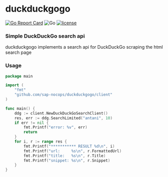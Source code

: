 # duckduckgogo
[![Go Report Card](https://goreportcard.com/badge/github.com/sap-nocops/duckduckgogo)](https://goreportcard.com/report/github.com/sap-nocops/duckduckgogo)
![Go](https://github.com/sap-nocops/duckduckgogo/workflows/Go/badge.svg)
[![license](https://img.shields.io/github/license/sap-nocops/duckduckgogo.svg)](LICENSE)

### Simple DuckDuckGo search api
duckduckgogo implements a search api for DuckDuckGo scraping the html search page

### Usage 

```go
package main

import (
	"fmt"
	"github.com/sap-nocops/duckduckgogo/client"
)

func main() {
	ddg := client.NewDuckDuckGoSearchClient()
	res, err := ddg.SearchLimited("antani", 10)
	if err != nil {
		fmt.Printf("error: %v", err)
		return
	}
	for i, r := range res {
		fmt.Printf("*********** RESULT %d\n", i)
		fmt.Printf("url:     %s\n", r.FormattedUrl)
		fmt.Printf("title:   %s\n", r.Title)
		fmt.Printf("snippet: %s\n", r.Snippet)
	}
}
``` 
